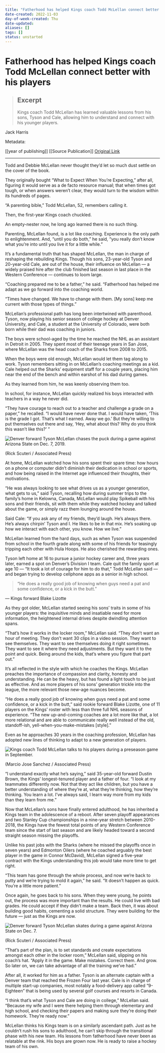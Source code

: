 ```yaml
---
title: "Fatherhood has helped Kings coach Todd McLellan connect better with his players"
date-created: 2022-11-03
day-of-week-created: Thu
date-updated: 
aliases: []
tags: []
status: unstarted
---
```


# Fatherhood has helped Kings coach Todd McLellan connect better with his players

> ## Excerpt
> Kings coach Todd McLellan has learned valuable lessons from his sons, Tyson and Cale, allowing him to understand and connect with his younger players.

Jack Harris

Metadata: 

[[year of publishing]]
[[Source Publication]]
[Original Link](https://www.latimes.com/sports/hockey/story/2020-01-03/fatherhood-todd-mclellan-sons-kings-fatherhood-connect-players-nhl)

---
Todd and Debbie McLellan never thought they’d let so much dust settle on the cover of the book.

They originally bought “What to Expect When You’re Expecting,” after all, figuring it would serve as a de facto resource manual; that when times got tough, or when answers weren’t clear, they would turn to the wisdom within its hundreds of pages.

“A parenting bible,” Todd McLellan, 52, remembers calling it.

Then, the first-year Kings coach chuckled.

An empty-nester now, he long ago learned there is no such thing.

Parenting, McLellan found, is a lot like coaching. Experience is the only path to enlightenment. And, “until you do both,” he said, “you really don’t know what you’re into until you live it for a little while.”

It’s a fundamental truth that has shaped McLellan, the man in charge of reshaping the rebuilding Kings. Though his sons, 23-year-old Tyson and 20-year-old Cale, are out of the house, their influence on McLellan — a widely praised hire after the club finished last season in last place in the Western Conference — continues to loom large.

“Coaching prepared me to be a father,” he said. “Fatherhood has helped me adapt as we go forward into the coaching world.

“Times have changed. We have to change with them. \[My sons\] keep me current with those types of things.”

McLellan’s professional path has long been intertwined with parenthood. Tyson, now playing his senior season of college hockey at Denver University, and Cale, a student at the University of Colorado, were both born while their dad was coaching in juniors.

The boys were school-aged by the time he reached the NHL as an assistant in Detroit in 2005. They spent most of their teenage years in San Jose, where McLellan was the head coach of the Sharks from 2008 to 2015.

When the boys were old enough, McLellan would let them tag along to work. Tyson remembers sitting in on McLellan’s coaching meetings as a kid. Cale helped out the Sharks’ equipment staff for a couple years, placing him near the end of the bench and within earshot of his dad during games.

As they learned from him, he was keenly observing them too.

In school, for instance, McLellan quickly realized his boys interacted with teachers in a way he never did.

“They have courage to reach out to a teacher and challenge a grade on a paper,” he recalled. “I would have never done that. I would have taken, ‘This is the grade I got. That’s what I earned. Away we go.’ But they’re willing to put themselves out there and say, ‘Hey, what about this? Why do you think this wasn’t like this?’ ”

 ![Denver forward Tyson McLellan chases the puck during a game against Arizona State on Dec. 7, 2019.](https://ca-times.brightspotcdn.com/dims4/default/68ca9ee/2147483647/strip/true/crop/3840x2160+0+0/resize/1200x675!/quality/80/?url=https%3A%2F%2Fcalifornia-times-brightspot.s3.amazonaws.com%2F26%2F0b%2Fceb6399749e58a6a5652789bd23e%2Fap-19342136116884.jpg)

(Rick Scuteri / Associated Press)

At home, McLellan watched how his sons spent their spare time: how hours on a phone or computer didn’t diminish their dedication in school or sports, and how being raised in the Internet age influenced their thoughts, their motivations.

“He was always looking to see what drives us as a younger generation, what gets to us,” said Tyson, recalling how during summer trips to the family’s home in Kelowna, Canada, McLellan would play Spikeball with his sons and their friends, sit with them while they watched hockey and talked about the game, or simply razz them lounging around the house.

Said Cale: “If you ask any of my friends, they’d laugh. He’s always there. He’s always chirpin’ Tyson and I. He likes to be in that mix. He’s soaking up how we interact with each other, you know. How we live.”

McLellan learned from the hard days, such as when Tyson was suspended from school in the fourth grade along with some of his friends for teasingly tripping each other with Hula Hoops. He also cherished the rewarding ones.

Tyson left home at 16 to pursue a junior hockey career and, three years later, earned a spot on Denver’s Division I team. Cale quit the family sport at age 10 — “It took a lot of courage for him to do that,” Todd McLellan said — and began trying to develop cellphone apps as a senior in high school.

> “He does a really good job of knowing when guys need a pat and some confidence, or a kick in the butt.”

— Kings forward Blake Lizotte

As they got older, McLellan started seeing his sons’ traits in some of his younger players: the inquisitive minds and insatiable need for more information, the heightened internal drives despite dwindling attention spans.

“That’s how it works in the locker room,” McLellan said. “They don’t want an hour of meeting. They don’t want 30 clips in a video session. They want to see themselves. They want to see themselves doing it right sometimes. They want to see it where they need adjustments. But they want it to the point and quick. Being around the kids, that’s where you figure that part out.”

It’s all reflected in the style with which he coaches the Kings. McLellan preaches the importance of compassion and clarity, honesty and understanding. He can be the heavy, but has found a light touch to be just as effective. And as more players of his sons’ generation trickle into the league, the more relevant those new-age nuances become.

“He does a really good job of knowing when guys need a pat and some confidence, or a kick in the butt,” said rookie forward Blake Lizotte, one of 11 players on the Kings’ roster with less than three full NHL seasons of experience. “The new up-and-coming coaches are a lot more like that, a lot more relational and are able to communicate really well instead of the old, standoff-ish, yell-when-you-make-mistakes \[style\].”

Even as he approaches 30 years in the coaching profession, McLellan has adopted new lines of thinking to adapt to a new generation of players.

 ![Kings coach Todd McLellan talks to his players during a preseason game in September.](https://ca-times.brightspotcdn.com/dims4/default/34d34cd/2147483647/strip/true/crop/2417x1528+0+0/resize/1200x759!/quality/80/?url=https%3A%2F%2Fcalifornia-times-brightspot.s3.amazonaws.com%2F52%2F12%2F8398931a4843b0a0eae7f42581e7%2Fcoyotes-kings-hockey-74033.jpg)

(Marcio Jose Sanchez / Associated Press)

“I understand exactly what he’s saying,” said 35-year-old forward Dustin Brown, the Kings’ longest-tenured player and a father of four. “I look at my teammates differently now. Not that they act like children, but you have a better understanding of where they’re at, what they’re thinking, how they’re thinking. You learn a lot. I’ve always said, I learn way more from my kids than they learn from me.”

Now that McLellan’s sons have finally entered adulthood, he has inherited a Kings team in the adolescence of a reboot. After seven playoff appearances and two Stanley Cup championships in a nine-year stretch between 2010-2018, the Kings have the fewest total points of any Western Conference team since the start of last season and are likely headed toward a second straight season missing the playoffs.

Unlike his past jobs with the Sharks (where he missed the playoffs once in seven years) and Edmonton Oilers (where he coached arguably the best player in the game in Connor McDavid), McLellan signed a five-year contract with the Kings understanding this job would take more time to get right.

“This team has gone through the whole process, and now we’re back to putty and we’re trying to mold it again,” he said. “It doesn’t happen as quick. You’re a little more patient.”

Once again, he goes back to his sons. When they were young, he points out, the process was more important than the results. He could live with bad grades. He could accept if they didn’t make a team. Back then, it was about building good habits, cementing a solid structure. They were building for the future — just as the Kings are now.

 ![Denver forward Tyson McLellan skates during a game against Arizona State on Dec. 7.](https://ca-times.brightspotcdn.com/dims4/default/5951fb3/2147483647/strip/true/crop/3841x2160+0+0/resize/1200x675!/quality/80/?url=https%3A%2F%2Fcalifornia-times-brightspot.s3.amazonaws.com%2F02%2F35%2F47a62719477abf9b42ba886e851c%2Fap-19342136028175.jpg)

(Rick Scuteri / Associated Press)

“That’s part of the plan, is to set standards and create expectations amongst each other in the locker room,” McLellan said, slipping on his coach’s hat. “Apply it in the game. Make mistakes. Correct them. And grow. So later on, we can take advantage of all the training we’ve had.”

After all, it worked for him as a father. Tyson is an alternate captain with a Denver team that reached the Frozen Four last year. Cale is in charge of multiple start-up companies, most notably a food-delivery app called “9-Eighteen” that is being used by several golf courses and resorts in Canada.

“I think that’s what Tyson and Cale are doing in college,” McLellan said. “Because my wife and I were there helping them through elementary and high school, and checking their papers and making sure they’re doing their homework. They’re ready now.”

McLellan thinks his Kings team is on a similarly ascendant path. Just as he couldn’t rush his sons to adulthood, he can’t skip through the transitional phase with his new team. His lessons from fatherhood have never been as relatable at the rink. His boys are grown now. He is ready to raise a hockey team of his own.
